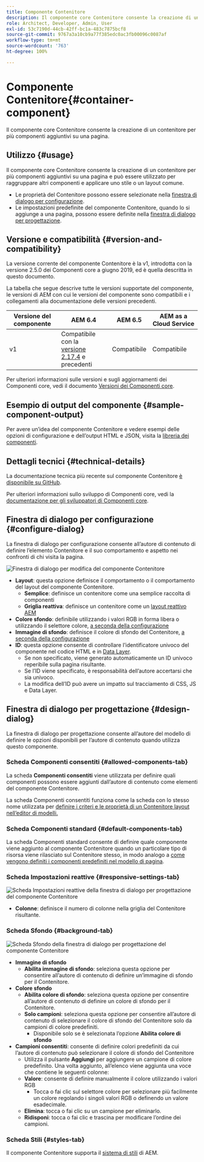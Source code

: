 ```yaml
---
title: Componente Contenitore
description: Il componente core Contenitore consente la creazione di un contenitore per più componenti aggiuntivi su una pagina.
role: Architect, Developer, Admin, User
exl-id: 53c7190d-44cb-42ff-bc1a-483c7875bcf8
source-git-commit: 9767a3a10cb9a77f385edc0ac3fb00096c0087af
workflow-type: tm+mt
source-wordcount: '763'
ht-degree: 100%

---
```


# Componente Contenitore{#container-component}

Il componente core Contenitore consente la creazione di un contenitore per più componenti aggiuntivi su una pagina.

## Utilizzo {#usage}

Il componente core Contenitore consente la creazione di un contenitore per più componenti aggiuntivi su una pagina e può essere utilizzato per raggruppare altri componenti e applicare uno stile o un layout comune.

* Le proprietà del Contenitore possono essere selezionate nella [finestra di dialogo per configurazione](#configure-dialog).
* Le impostazioni predefinite del componente Contenitore, quando lo si aggiunge a una pagina, possono essere definite nella [finestra di dialogo per progettazione](#design-dialog).

## Versione e compatibilità {#version-and-compatibility}

La versione corrente del componente Contenitore è la v1, introdotta con la versione 2.5.0 dei Componenti core a giugno 2019, ed è quella descritta in questo documento.

La tabella che segue descrive tutte le versioni supportate del componente, le versioni di AEM con cui le versioni del componente sono compatibili e i collegamenti alla documentazione delle versioni precedenti.

| Versione del componente | AEM 6.4 | AEM 6.5 | AEM as a Cloud Service |
|--- |--- |---|---|
| v1 | Compatibile con la <br>[versione 2.17.4](/help/versions.md) e precedenti | Compatibile | Compatibile |

Per ulteriori informazioni sulle versioni e sugli aggiornamenti dei Componenti core, vedi il documento [Versioni dei Componenti core](/help/versions.md).

## Esempio di output del componente {#sample-component-output}

Per avere un’idea del componente Contenitore e vedere esempi delle opzioni di configurazione e dell’output HTML e JSON, visita la [libreria dei componenti](https://adobe.com/go/aem_cmp_library_container_it).

## Dettagli tecnici {#technical-details}

La documentazione tecnica più recente sul componente Contenitore [è disponibile su GitHub](https://adobe.com/go/aem_cmp_tech_container_v1_it).

Per ulteriori informazioni sullo sviluppo di Componenti core, vedi la [documentazione per gli sviluppatori di Componenti core](/help/developing/overview.md).

## Finestra di dialogo per configurazione {#configure-dialog}

La finestra di dialogo per configurazione consente all’autore di contenuto di definire l’elemento Contenitore e il suo comportamento e aspetto nei confronti di chi visita la pagina.

![Finestra di dialogo per modifica del componente Contenitore](/help/assets/container-edit.png)

* **Layout**: questa opzione definisce il comportamento o il comportamento del layout del componente Contenitore.
   * **Semplice**: definisce un contenitore come una semplice raccolta di componenti
   * **Griglia reattiva**: definisce un contenitore come un [layout reattivo AEM](https://experienceleague.adobe.com/docs/experience-manager-cloud-service/sites/authoring/features/responsive-layout.html?lang=it)
* **Colore sfondo**: definibile utilizzando i valori RGB in forma libera o utilizzando il selettore colore, [a seconda della configurazione](#background-tab)
* **Immagine di sfondo**: definisce il colore di sfondo del Contenitore, [a seconda della configurazione](#background-tab)
* **ID**: questa opzione consente di controllare l’identificatore univoco del componente nel codice HTML e in [Data Layer](/help/developing/data-layer/overview.md).
   * Se non specificato, viene generato automaticamente un ID univoco reperibile sulla pagina risultante.
   * Se l’ID viene specificato, è responsabilità dell’autore accertarsi che sia univoco.
   * La modifica dell’ID può avere un impatto sul tracciamento di CSS, JS e Data Layer.

## Finestra di dialogo per progettazione {#design-dialog}

La finestra di dialogo per progettazione consente all’autore del modello di definire le opzioni disponibili per l’autore di contenuto quando utilizza questo componente.

### Scheda Componenti consentiti {#allowed-components-tab}

La scheda **Componenti consentiti** viene utilizzata per definire quali componenti possono essere aggiunti dall’autore di contenuto come elementi del componente Contenitore.

La scheda Componenti consentiti funziona come la scheda con lo stesso nome utilizzata per [definire i criteri e le proprietà di un Contenitore layout nell’editor di modelli.](https://experienceleague.adobe.com/docs/experience-manager-cloud-service/sites/authoring/features/templates.html?lang=it)

### Scheda Componenti standard {#default-components-tab}

La scheda Componenti standard consente di definire quale componente viene aggiunto al componente Contenitore quando un particolare tipo di risorsa viene rilasciato sul Contenitore stesso, in modo analogo a [come vengono definiti i componenti predefiniti nel modello di pagina](https://experienceleague.adobe.com/docs/experience-manager-cloud-service/sites/authoring/features/templates.html?lang=it).

### Scheda Impostazioni reattive {#responsive-settings-tab}

![Scheda Impostazioni reattive della finestra di dialogo per progettazione del componente Contenitore](/help/assets/container-design-responsive.png)

* **Colonne**: definisce il numero di colonne nella griglia del Contenitore risultante.

### Scheda Sfondo {#background-tab}

![Scheda Sfondo della finestra di dialogo per progettazione del componente Contenitore](/help/assets/container-design-background.png)

* **Immagine di sfondo**
   * **Abilita immagine di sfondo**: seleziona questa opzione per consentire all’autore di contenuto di definire un’immagine di sfondo per il Contenitore.
* **Colore sfondo**
   * **Abilita colore di sfondo**: seleziona questa opzione per consentire all’autore di contenuto di definire un colore di sfondo per il Contenitore.
   * **Solo campioni**: seleziona questa opzione per consentire all’autore di contenuto di selezionare il colore di sfondo del Contenitore solo da campioni di colore predefiniti.
      * Disponibile solo se è selezionata l’opzione **Abilita colore di sfondo**
* **Campioni consentiti**: consente di definire colori predefiniti da cui l’autore di contenuto può selezionare il colore di sfondo del Contenitore
   * Utilizza il pulsante **Aggiungi** per aggiungere un campione di colore predefinito. Una volta aggiunto, all’elenco viene aggiunta una voce che contiene le seguenti colonne:
   * **Valore**: consente di definire manualmente il colore utilizzando i valori RGB
      * Tocca o fai clic sul selettore colore per selezionare più facilmente un colore regolando i singoli valori RGB o definendo un valore esadecimale.
   * **Elimina**: tocca o fai clic su un campione per eliminarlo.
   * **Ridisponi**: tocca o fai clic e trascina per modificare l’ordine dei campioni.

### Scheda Stili {#styles-tab}

Il componente Contenitore supporta il [sistema di stili](/help/get-started/authoring.md#component-styling) di AEM.
